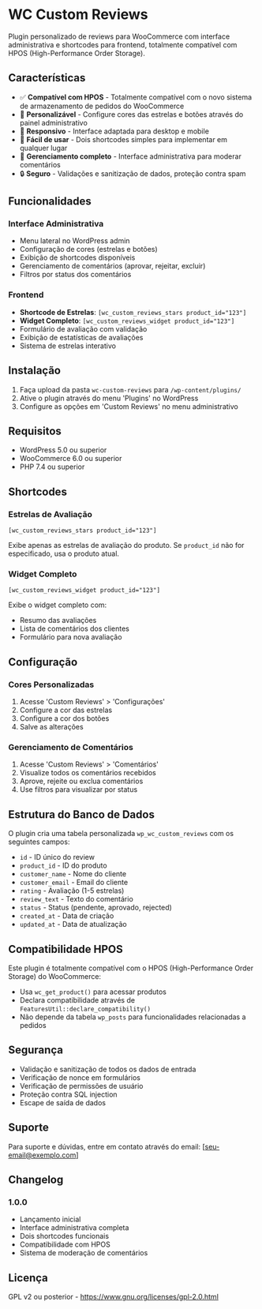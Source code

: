 # WC Custom Reviews

Plugin personalizado de reviews para WooCommerce com interface administrativa e shortcodes para frontend, totalmente compatível com HPOS (High-Performance Order Storage).

## Características

- ✅ **Compatível com HPOS** - Totalmente compatível com o novo sistema de armazenamento de pedidos do WooCommerce
- 🎨 **Personalizável** - Configure cores das estrelas e botões através do painel administrativo
- 📱 **Responsivo** - Interface adaptada para desktop e mobile
- 🔧 **Fácil de usar** - Dois shortcodes simples para implementar em qualquer lugar
- 👥 **Gerenciamento completo** - Interface administrativa para moderar comentários
- 🔒 **Seguro** - Validações e sanitização de dados, proteção contra spam

## Funcionalidades

### Interface Administrativa
- Menu lateral no WordPress admin
- Configuração de cores (estrelas e botões)
- Exibição de shortcodes disponíveis
- Gerenciamento de comentários (aprovar, rejeitar, excluir)
- Filtros por status dos comentários

### Frontend
- **Shortcode de Estrelas**: `[wc_custom_reviews_stars product_id="123"]`
- **Widget Completo**: `[wc_custom_reviews_widget product_id="123"]`
- Formulário de avaliação com validação
- Exibição de estatísticas de avaliações
- Sistema de estrelas interativo

## Instalação

1. Faça upload da pasta `wc-custom-reviews` para `/wp-content/plugins/`
2. Ative o plugin através do menu 'Plugins' no WordPress
3. Configure as opções em 'Custom Reviews' no menu administrativo

## Requisitos

- WordPress 5.0 ou superior
- WooCommerce 6.0 ou superior
- PHP 7.4 ou superior

## Shortcodes

### Estrelas de Avaliação
```
[wc_custom_reviews_stars product_id="123"]
```
Exibe apenas as estrelas de avaliação do produto. Se `product_id` não for especificado, usa o produto atual.

### Widget Completo
```
[wc_custom_reviews_widget product_id="123"]
```
Exibe o widget completo com:
- Resumo das avaliações
- Lista de comentários dos clientes
- Formulário para nova avaliação

## Configuração

### Cores Personalizadas
1. Acesse 'Custom Reviews' > 'Configurações'
2. Configure a cor das estrelas
3. Configure a cor dos botões
4. Salve as alterações

### Gerenciamento de Comentários
1. Acesse 'Custom Reviews' > 'Comentários'
2. Visualize todos os comentários recebidos
3. Aprove, rejeite ou exclua comentários
4. Use filtros para visualizar por status

## Estrutura do Banco de Dados

O plugin cria uma tabela personalizada `wp_wc_custom_reviews` com os seguintes campos:

- `id` - ID único do review
- `product_id` - ID do produto
- `customer_name` - Nome do cliente
- `customer_email` - Email do cliente
- `rating` - Avaliação (1-5 estrelas)
- `review_text` - Texto do comentário
- `status` - Status (pendente, aprovado, rejected)
- `created_at` - Data de criação
- `updated_at` - Data de atualização

## Compatibilidade HPOS

Este plugin é totalmente compatível com o HPOS (High-Performance Order Storage) do WooCommerce:

- Usa `wc_get_product()` para acessar produtos
- Declara compatibilidade através de `FeaturesUtil::declare_compatibility()`
- Não depende da tabela `wp_posts` para funcionalidades relacionadas a pedidos

## Segurança

- Validação e sanitização de todos os dados de entrada
- Verificação de nonce em formulários
- Verificação de permissões de usuário
- Proteção contra SQL injection
- Escape de saída de dados

## Suporte

Para suporte e dúvidas, entre em contato através do email: [seu-email@exemplo.com]

## Changelog

### 1.0.0
- Lançamento inicial
- Interface administrativa completa
- Dois shortcodes funcionais
- Compatibilidade com HPOS
- Sistema de moderação de comentários

## Licença

GPL v2 ou posterior - https://www.gnu.org/licenses/gpl-2.0.html

